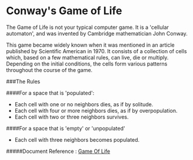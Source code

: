 # Conway's Game of Life

The Game of Life is not your typical computer game. It is a 'cellular automaton', and was invented by
Cambridge mathematician John Conway.

This game became widely known when it was mentioned in an article published by Scientific American in 1970.
It consists of a collection of cells which, based on a few mathematical rules, can live, die or multiply.
Depending on the initial conditions, the cells form various patterns throughout the course of the game.




###The Rules


####For a space that is 'populated':

 - Each cell with one or no neighbors dies, as if by solitude.
 - Each cell with four or more neighbors dies, as if by overpopulation.
 - Each cell with two or three neighbors survives.


####For a space that is 'empty' or 'unpopulated'

 - Each cell with three neighbors becomes populated.



#####Document Reference : [Game Of Life](http://www.bitstorm.org/gameoflife/)
